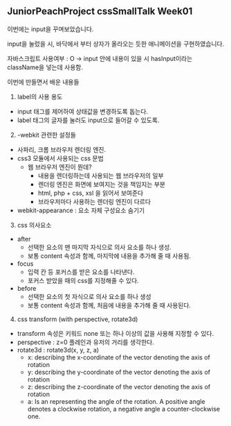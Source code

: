 ## JuniorPeachProject cssSmallTalk Week01

이번에는 input을 꾸며보았습니다.

input을 눌렀을 시, 바닥에서 부터 상자가 올라오는 듯한 애니메이션을 구현하였습니다.

자바스크립트 사용여부 : O
-> input 안에 내용이 있을 시 hasInput이라는 className을 넣는데 사용함.

이번에 만들면서 배운 내용들

1. label의 사용 용도

- input 태그를 제어하여 상태값을 변경하도록 돕는다.
- label 태그의 글자를 눌러도 input으로 들어갈 수 있도록.

2. -webkit 관련한 설정들

- 사파리, 크롬 브라우저 렌더링 엔진.
- css3 모듈에서 사용되는 css 문법
  - 웹 브라우저 엔진이 뭔데?
    - 내용을 렌더링하는데 사용되는 웹 브라우저의 일부
    - 렌더링 엔진은 화면에 보여지는 것을 책임지는 부분
    - html, php + css, xsl 을 읽어서 보여준다
    - 브라우저마다 사용하는 렌더링 엔진이 다르다
- webkit-appearance : 요소 자체 구성요소 숨기기

3. css 의사요소

- after
  - 선택한 요소의 맨 마지막 자식으로 의사 요소를 하나 생성.
  - 보통 content 속성과 함께, 마지막에 내용을 추가해 줄 때 사용됨.
- focus
  - 입력 칸 등 포커스를 받은 요소를 나타낸다.
  - 포커스 받았을 때의 css를 지정해줄 수 있다.
- before
  - 선택한 요소의 첫 자식으로 의사 요소를 하나 생성
  - 보통 content 속성과 함께, 처음에 내용을 추가해 줄 때 사용된다.

4. css transform (with perspective, rotate3d)

- transform 속성은 키워드 none 또는 하나 이상의 <transform-function> 값을 사용해 지정할 수 있다.
- perspective : z=0 플레인과 유저의 거리를 생각한다.
- rotate3d : rotate3d(x, y, z, a)
  - x: describing the x-coordinate of the vector denoting the axis of rotation
  - y: describing the y-coordinate of the vector denoting the axis of rotation
  - z: describing the z-coordinate of the vector denoting the axis of rotation
  - a: Is an <angle> representing the angle of the rotation. A positive angle denotes a clockwise rotation, a negative angle a counter-clockwise one.
